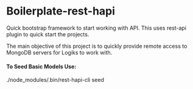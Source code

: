 # Boilerplate-rest-hapi

Quick bootstrap framework to start working with API. This uses rest-api plugin to quick start the projects.

The main objective of this project is to quickly provide remote access to MongoDB servers for Logiks to work with.

#### To Seed Basic Models Use:
./node_modules/.bin/rest-hapi-cli seed